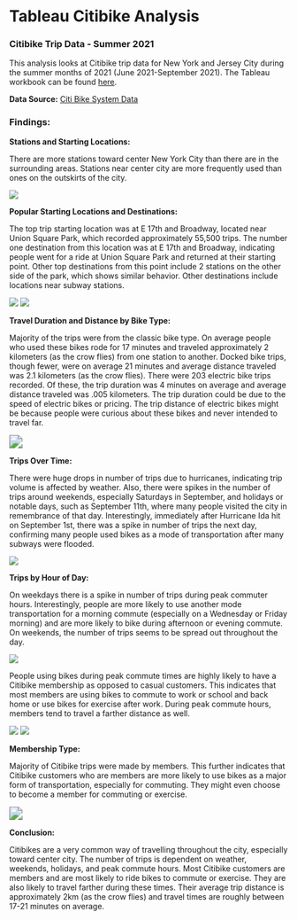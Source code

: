 # Tableau Citibike Analysis
### Citibike Trip Data - Summer 2021

This analysis looks at Citibike trip data for New York and Jersey City during the summer months of 2021 (June 2021-September 2021).  The Tableau workbook can be found [here](https://public.tableau.com/app/profile/saleha.ahmed7799/viz/CitiBikeSummer2021/CitibikeTripsinSummer2021).

**Data Source:** [Citi Bike System Data](https://ride.citibikenyc.com/system-data)

### Findings:

**Stations and Starting Locations:**

There are more stations toward center New York City than there are in the surrounding areas.  Stations near center city are more frequently used than ones on the outskirts of the city.

<img src="Images\map_tripstartlocation.png"  />

**Popular Starting Locations and Destinations:**

The top trip starting location was at E 17th and Broadway, located near Union Square Park, which recorded approximately 55,500 trips.  The number one destination from this location was at E 17th and Broadway, indicating people went for a ride at Union Square Park and returned at their starting point.  Other top destinations from this point include 2 stations on the other side of the park, which shows similar behavior.  Other destinations include locations near subway stations.

<img src="Images\top10startinglocations.png"  />

<img src="Images\topdestinationsfromE17thandBroadway.png"  />

**Travel Duration and Distance by Bike Type:**

Majority of the trips were from the classic bike type.  On average people who used these bikes rode for 17 minutes and traveled approximately 2 kilometers (as the crow flies) from one station to another. Docked bike trips, though fewer, were on average 21 minutes and average distance traveled was 2.1 kilometers (as the crow flies).  There were 203 electric bike trips recorded.  Of these, the trip duration was 4 minutes on average and average distance traveled was .005 kilometers.  The trip duration could be due to the speed of electric bikes or pricing.  The trip distance of electric bikes might be because people were curious about these bikes and never intended to travel far.

<img src="Images\avgdistancenadtime.png" style="zoom: 150%;" />

**Trips Over Time:**

There were huge drops in number of trips due to hurricanes,  indicating trip volume is affected by weather. Also, there were spikes in the number of trips around weekends, especially Saturdays in September, and holidays or notable days, such as September 11th, where many people visited the city in remembrance of that day.  Interestingly, immediately after Hurricane Ida hit on September 1st, there was a spike in number of trips the next day, confirming many people used bikes as a mode of transportation after many subways were flooded.

<img src="Images\tripsovertime.png"  />

**Trips by Hour of Day:**

On weekdays there is a spike in number of trips during peak commuter hours. Interestingly, people are more likely to use another mode transportation for a morning commute (especially on a Wednesday or Friday morning) and are more likely to bike during afternoon or evening commute.  On weekends, the number of trips seems to be spread out throughout the day.

<img src="Images\tripsbyhod.png"  />

People using bikes during peak commute times are highly likely to have a Citibike membership as opposed to casual customers. This indicates that most members are using bikes to commute to work or school and back home or use bikes for exercise after work.  During peak commute hours, members tend to travel a farther distance as well.

<img src="Images\membershiptraveldow.png"  />

<img src="Images\distancebyhod.png"  />

**Membership Type:**

Majority of Citibike trips were made by members.  This further indicates that Citibike customers who are members are more likely to use bikes as a major form of transportation, especially for commuting. They might even choose to become a member for commuting or exercise.

<img src="Images\membershiptype.png" style="zoom:150%;" />

**Conclusion:**

Citibikes are a very common way of travelling throughout the city, especially toward center city.  The number of trips is dependent on weather, weekends, holidays, and peak commute hours.  Most Citibike customers are members and are most likely to ride bikes to commute or exercise.  They are also likely to travel farther during these times. Their average trip distance is approximately 2km (as the crow flies) and travel times are roughly between 17-21 minutes on average. 
